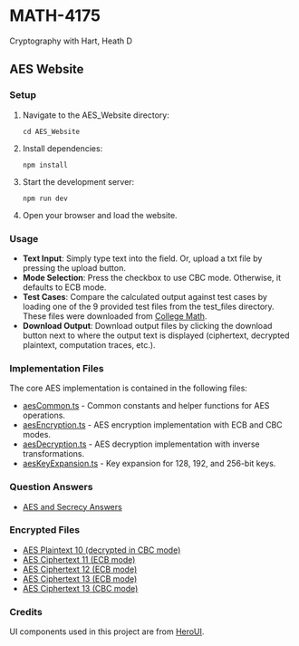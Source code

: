 # MATH-4175
Cryptography with Hart, Heath D

## AES Website

### Setup
1. Navigate to the AES_Website directory:
   ```
   cd AES_Website
   ```
2. Install dependencies:
   ```
   npm install
   ```
3. Start the development server:
   ```
   npm run dev
   ```
4. Open your browser and load the website.

### Usage
- **Text Input**: Simply type text into the field. Or, upload a txt file by pressing the upload button.
- **Mode Selection**: Press the checkbox to use CBC mode. Otherwise, it defaults to ECB mode.
- **Test Cases**: Compare the calculated output against test cases by loading one of the 9 provided test files from the test_files directory. These files were downloaded from [College Math](https://collegemath.org/cryptography/index.php/aes-test-files-deliverable-files/).
- **Download Output**: Download output files by clicking the download button next to where the output text is displayed (ciphertext, decrypted plaintext, computation traces, etc.).

### Implementation Files
The core AES implementation is contained in the following files:
- [aesCommon.ts](https://github.com/elibullockpapa/MATH-4175/blob/main/AES_Website/utils/aesCommon.ts) - Common constants and helper functions for AES operations.
- [aesEncryption.ts](https://github.com/elibullockpapa/MATH-4175/blob/main/AES_Website/utils/aesEncryption.ts) - AES encryption implementation with ECB and CBC modes.
- [aesDecryption.ts](https://github.com/elibullockpapa/MATH-4175/blob/main/AES_Website/utils/aesDecryption.ts) - AES decryption implementation with inverse transformations.
- [aesKeyExpansion.ts](https://github.com/elibullockpapa/MATH-4175/blob/main/AES_Website/utils/aesKeyExpansion.ts) - Key expansion for 128, 192, and 256-bit keys.

### Question Answers
- [AES and Secrecy Answers](https://github.com/elibullockpapa/MATH-4175/blob/main/AES_Project_Submission_Files/AES_and_Secrecy_Answers.md)

### Encrypted Files
- [AES Plaintext 10 (decrypted in CBC mode)](https://github.com/elibullockpapa/MATH-4175/blob/main/AES_Project_Submission_Files/aes-plaintext10.txt)
- [AES Ciphertext 11 (ECB mode)](https://github.com/elibullockpapa/MATH-4175/blob/main/AES_Project_Submission_Files/aes-ciphertext11-ecb.txt)
- [AES Ciphertext 12 (ECB mode)](https://github.com/elibullockpapa/MATH-4175/blob/main/AES_Project_Submission_Files/aes-ciphertext12-ecb.txt)
- [AES Ciphertext 13 (ECB mode)](https://github.com/elibullockpapa/MATH-4175/blob/main/AES_Project_Submission_Files/aes-ciphertext13-ecb.txt)
- [AES Ciphertext 13 (CBC mode)](https://github.com/elibullockpapa/MATH-4175/blob/main/AES_Project_Submission_Files/aes-ciphertext13-cbc.txt)


### Credits
UI components used in this project are from [HeroUI](https://www.heroui.com/).